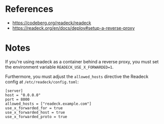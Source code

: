 # References

- https://codeberg.org/readeck/readeck
- https://readeck.org/en/docs/deploy#setup-a-reverse-proxy

# Notes

If you're using readeck as a container behind a reverse proxy, you must set the environment variable `READECK_USE_X_FORWARDED=1`. 

Furthermore, you must adjust the `allowed_hosts` directive the Readeck config at `/etc/readeck/config.toml`:

````
[server]
host = "0.0.0.0"
port = 8000
allowed_hosts = ["readeck.example.com"]
use_x_forwarded_for = true
use_x_forwarded_host = true
use_x_forwarded_proto = true
````

